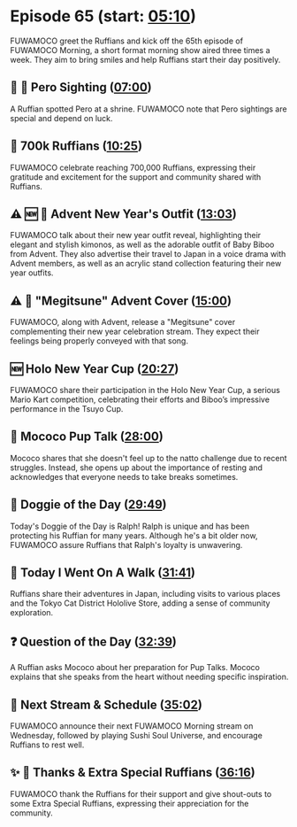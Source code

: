 # Episode 65 (start: [05:10](https://youtu.be/Q8pQaiEmNAQ?t=05m10s))

FUWAMOCO greet the Ruffians and kick off the 65th episode of FUWAMOCO Morning, a short format morning show aired three times a week. They aim to bring smiles and help Ruffians start their day positively.

## 👀 💜 Pero Sighting ([07:00](https://youtu.be/Q8pQaiEmNAQ?t=07m00s))

A Ruffian spotted Pero at a shrine. FUWAMOCO note that Pero sightings are special and depend on luck.

## 🐾 700k Ruffians ([10:25](https://youtu.be/Q8pQaiEmNAQ?t=10m25s))

FUWAMOCO celebrate reaching 700,000 Ruffians, expressing their gratitude and excitement for the support and community shared with Ruffians.

## ⚠️ 🆕 👗 Advent New Year's Outfit ([13:03](https://youtu.be/Q8pQaiEmNAQ?t=13m03s))

FUWAMOCO talk about their new year outfit reveal, highlighting their elegant and stylish kimonos, as well as the adorable outfit of Baby Biboo from Advent. They also advertise their travel to Japan in a voice drama with Advent members, as well as an acrylic stand collection featuring their new year outfits​​.

## ⚠️ 🎤 "Megitsune" Advent Cover ([15:00](https://youtu.be/Q8pQaiEmNAQ?t=15m00s))

FUWAMOCO, along with Advent, release a "Megitsune" cover complementing their new year celebration stream. They expect their feelings being properly conveyed with that song.

## 🆕 Holo New Year Cup ([20:27](https://youtu.be/Q8pQaiEmNAQ?t=20m27s))

FUWAMOCO share their participation in the Holo New Year Cup, a serious Mario Kart competition, celebrating their efforts and Biboo’s impressive performance in the Tsuyo Cup.

## 📣 Mococo Pup Talk ([28:00](https://youtu.be/Q8pQaiEmNAQ?t=28m00s))

Mococo shares that she doesn't feel up to the natto challenge due to recent struggles. Instead, she opens up about the importance of resting and acknowledges that everyone needs to take breaks sometimes​​.

## 🐶 Doggie of the Day ([29:49](https://youtu.be/Q8pQaiEmNAQ?t=29m49s))

Today's Doggie of the Day is Ralph! Ralph is unique and has been protecting his Ruffian for many years. Although he's a bit older now, FUWAMOCO assure Ruffians that Ralph's loyalty is unwavering​​.

## 🚶 Today I Went On A Walk ([31:41](https://youtu.be/Q8pQaiEmNAQ?t=31m41s))

Ruffians share their adventures in Japan, including visits to various places and the Tokyo Cat District Hololive Store, adding a sense of community exploration.

## ❓ Question of the Day ([32:39](https://youtu.be/Q8pQaiEmNAQ?t=32m39s))

A Ruffian asks Mococo about her preparation for Pup Talks. Mococo explains that she speaks from the heart without needing specific inspiration.

## 📅 Next Stream & Schedule ([35:02](https://youtu.be/Q8pQaiEmNAQ?t=35m02s))

FUWAMOCO announce their next FUWAMOCO Morning stream on Wednesday, followed by playing Sushi Soul Universe, and encourage Ruffians to rest well.

## ✨ 🐾 Thanks & Extra Special Ruffians ([36:16](https://youtu.be/Q8pQaiEmNAQ?t=36m16s))

FUWAMOCO thank the Ruffians for their support and give shout-outs to some Extra Special Ruffians, expressing their appreciation for the community.
